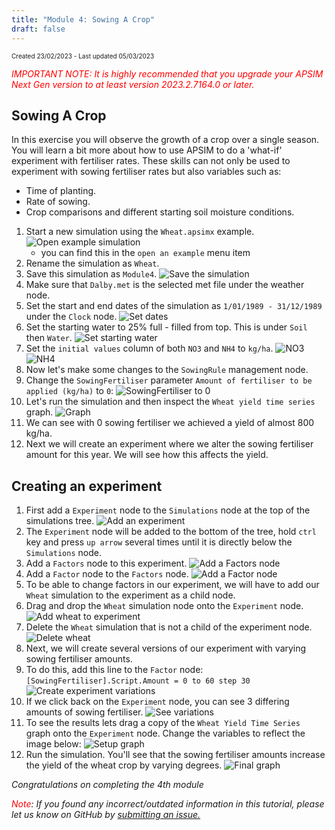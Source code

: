 ```yaml
---
title: "Module 4: Sowing A Crop"
draft: false
---
```

<p style="font-size: 10px">Created 23/02/2023 - Last updated 05/03/2023</p>

<em style="color: red"> IMPORTANT NOTE: It is highly recommended that you upgrade your APSIM Next Gen version to at least version 2023.2.7164.0 or later.</em>

## Sowing A Crop

In this exercise you will observe the growth of a crop over a single season. 
You will learn a bit more about how to use APSIM to do a 'what-if' experiment with fertiliser rates. 
These skills can not only be used to experiment with sowing fertiliser rates but also variables such as:

- Time of planting.
- Rate of sowing.
- Crop comparisons and different starting soil moisture conditions.

1. Start a new simulation using the `Wheat.apsimx` example.
![Open example simulation](/images/moduleFourImages/img1.png)
	- you can find this in the `open an example` menu item
2. Rename the simulation as `Wheat`. 
3. Save this simulation as `Module4`.
![Save the simulation](/images/moduleFourImages/img2.png)
4. Make sure that `Dalby.met` is the selected met file under the weather node.
5. Set the start and end dates of the simulation as `1/01/1989 - 31/12/1989` under the `Clock` node.
![Set dates](/images/moduleFourImages/img3.png)
6. Set the starting water to 25% full - filled from top. This is under `Soil` then `Water`.
![Set starting water](/images/moduleFourImages/img4.png)
7. Set the `initial values` column of both `NO3` and `NH4` to `kg/ha`.
	![NO3](/images/moduleFourImages/img5.png)
	![NH4](/images/moduleFourImages/img6.png)
8. Now let's make some changes to the `SowingRule` management node.
9. Change the `SowingFertiliser` parameter `Amount of fertiliser to be applied (kg/ha)` to `0`:
![SowingFertiliser to 0](/images/moduleFourImages/img7.png)
10. Let's run the simulation and then inspect the `Wheat yield time series` graph.
![Graph](/images/moduleFourImages/img8.png)
11. We can see with 0 sowing fertiliser we achieved a yield of almost 800 kg/ha.
12. Next we will create an experiment where we alter the sowing fertiliser amount for this year.
We will see how this affects the yield.

## Creating an experiment

1. First add a `Experiment` node to the `Simulations` node at the top of the simulations tree.
![Add an experiment](/images/moduleFourImages/img9.png)
2. The `Experiment` node will be added to the bottom of the tree, hold `ctrl` key and press `up arrow` several times until it is directly below the `Simulations` node.
3. Add a `Factors` node to this experiment.
![Add a Factors node](/images/moduleFourImages/img10.png)
4. Add a `Factor` node to the `Factors` node.
![Add a Factor node](/images/moduleFourImages/img12.png)
5. To be able to change factors in our experiment, we will have to add our `Wheat` simulation to the experiment as a child node.
6. Drag and drop the `Wheat` simulation node onto the `Experiment` node.
![Add wheat to experiment](/images/moduleFourImages/img13.png)
7. Delete the `Wheat` simulation that is not a child of the experiment node.
![Delete wheat](/images/moduleFourImages/img14.png)
8. Next, we will create several versions of our experiment with varying sowing fertiliser amounts.
9. To do this, add this line to the `Factor` node: `[SowingFertiliser].Script.Amount = 0 to 60 step 30`
![Create experiment variations](/images/moduleFourImages/img15.png)
10. If we click back on the `Experiment` node, you can see 3 differing amounts of sowing fertiliser.
![See variations](/images/moduleFourImages/img16.png)
11. To see the results lets drag a copy of the `Wheat Yield Time Series` graph onto the `Experiment` node.
Change the variables to reflect the image below:
![Setup graph](/images/moduleFourImages/img17.png)
12. Run the simulation. You'll see that the sowing fertiliser amounts increase the yield of the wheat crop by varying degrees.
![Final graph](/images/moduleFourImages/img18.png)

*Congratulations on completing the 4th module*

<i><span style="color:red;">Note</span>: If you found any incorrect/outdated information in this tutorial, please let us know on GitHub by <a href="https://www.github.com/APSIMInitiative/ApsimX/issues/new/choose/">submitting an issue.</a></i>




	